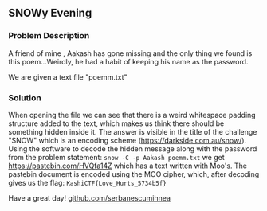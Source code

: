 ## SNOWy Evening
### Problem Description
A friend of mine , Aakash has gone missing and the only thing we found is this poem...Weirdly, he had a habit of keeping his name as the password.

We are given a text file "poemm.txt"

### Solution
When opening the file we can see that there is a weird whitespace padding structure added to the text, which makes us think there should be something hidden inside it. The answer is visible in the title of the challenge "SNOW" which is an encoding scheme (https://darkside.com.au/snow/). Using the software to decode the hidden message along with the password from the problem statement: ```snow -C -p Aakash poemm.txt``` we get https://pastebin.com/HVQfa14Z which has a text written with Moo's. The pastebin document is encoded using the MOO cipher, which, after decoding gives us the flag: ```KashiCTF{Love_Hurts_5734b5f}```

Have a great day!
[github.com/serbanescumihnea](https://github.com/serbanescumihnea)
 
